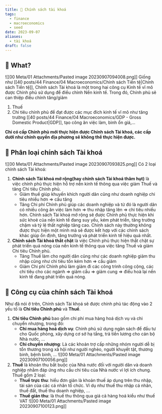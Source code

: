 ```yaml
---
title: 🌱 Chính sách tài khoá
tags:
  - finance
  - macroeconomics
  - seed
date: 2023-09-07
aliases:
  - tài khoá
draft: false
---
```


## 🌿 What?
![[00 Meta/01 Attachments/Pasted image 20230907094008.png]]
Giống như [[40 posts/44 Finance/04 Macroeconomics/Chính sách Tiền tệ|Chính sách Tiền tệ]], Chính sách Tài khoá là một trong hai công cụ Kinh tế vĩ mô được Chính phủ sử dụng để điều chỉnh Nền kinh tế.
Trong đó, Chính phủ sẽ can thiệp điều chỉnh tăng/giảm
1. Thuế
2. Chi tiêu chính phủ
để đạt được các mục đích kinh tế vĩ mô như tăng trường [[40 posts/44 Finance/04 Macroeconomics/GDP - Gross Domestic Product|GDP]], tạo công ăn việc làm, bình ổn giá,...

**Chỉ có cấp Chính phủ mới thực hiện được Chính sách Tài khoá, các cấp dưới như chính quyền địa phương sẽ không thể thực hiện được.**
## 🌿 Phân loại chính sách Tài khoá
![[00 Meta/01 Attachments/Pasted image 20230907093825.png]]
Có 2 loại chính sách Tài khoá:
1. **Chính sách Tài khoá mở rộng(hay chính sách Tài khoá thâm hụt)** là việc chính phủ thực hiện hỗ trợ nền kinh tế thông qua việc giảm Thuế và tăng Chi tiêu Chính phủ.
	- Giảm thuế giúp khuyến khích người dân cũng như doanh nghiệp chi tiêu nhiều hơn => cầu tăng
	- Tăng Chi phí Chính phủ giúp các doanh nghiệp và từ đó là người dân có nhiều công ăn việc làm hơn => thu nhập tăng lên => chi tiêu nhiều hơn.
Chính sách Tài khoá mở rộng sẽ được Chính phủ thực hiện khi sức khoẻ của nền kinh tế đang suy yếu, kém phát triển, tăng trưởng chậm và tỷ lệ thất nghiệp tăng cao.
Chính sách này thường không được thực hiện một mình mà sẽ được kết hợp với các chính sách khác giúp ổn định, tăng trưởng và phát triển kinh tế hiệu quả nhất.
2. **Chính sách Tài khoá thắt chặt** là việc Chính phủ thực hiện thắt chặt sự phát triển quá nóng của nền kinh tế thông qua việc tăng Thuế và giảm Chi tiêu Chính phủ.
	- Tăng Thuế làm cho người dân cũng như các doanh nghiệp giảm thu nhập cũng như chi tiêu tốn kém hơn => cầu giảm
	- Giảm Chi phí Chính phủ làm giảm đi các công trình công cộng, các chi tiêu cho các ngành => giảm cầu => giảm cung => điều hoà lại nền kinh tế đang phát triển quá nóng.

## 🌿 Công cụ của chính sách Tài khoá
Như đã nói ở trên, Chính sách Tài khoá sẽ được chính phủ tác động vào 2 yếu tố là **Chi tiêu Chính phủ** và **Thuế**.
1. **Chi tiêu Chính phủ** bao gồm chi phí mua hàng hoá dịch vụ và chi chuyển nhượng, trong đó:
	- **Chi mua hàng hoá dịch vụ**: Chính phủ sử dụng ngân sách để đầu tư cho Quốc phòng, xây dựng cơ sở hạ tầng, trả tiền lương cho cán bộ Nhà nước, ...
	- **Chi chuyển nhượng**: Là các khoản trợ cấp những nhóm người dễ bị tổn thương trong xã hội như người nghèo, người khuyết tật, thương binh, bệnh binh, ...
![[00 Meta/01 Attachments/Pasted image 20230907100056.png]]
2. **Thuế** là khoản thu bắt buộc của Nhà nước đối với người dân và doanh nghiệp nhằm đáp ứng nhu cầu chi tiêu của Nhà nước vì lợi ích chung. Thuế gồm 2 loại:
	- **Thuế trực thu**: hiểu đơn giản là khoản thuế áp dụng trên thu nhập, tài sản của các cá nhân tổ chức. Ví dụ như thuế thu nhập cá nhân, thuế đất, thuế thu doanh nghiệp, ...
	- **Thuế gián thu**: là thuế thu thông qua giá cả hàng hoá kiểu như thuế VAT
![[00 Meta/01 Attachments/Pasted image 20230907100123.png]]